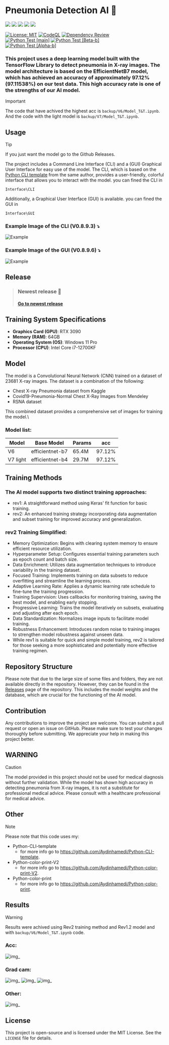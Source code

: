 # Pneumonia Detection AI 🤖

<img src="https://img.shields.io/badge/Python-FFD43B?style=for-the-badge&logo=python&logoColor=blue"/> <img src="https://img.shields.io/badge/Jupyter-F37626.svg?&style=for-the-badge&logo=Jupyter&logoColor=white"/> <img src="https://img.shields.io/badge/TensorFlow-FF6F00?style=for-the-badge&logo=tensorflow&logoColor=white"/> <img src="https://img.shields.io/badge/Keras-FF0000?style=for-the-badge&logo=keras&logoColor=white"/> <img src="https://img.shields.io/badge/OpenCV-27338e?style=for-the-badge&logo=OpenCV&logoColor=white"/>


[![License: MIT](https://img.shields.io/badge/License-MIT-yellow.svg)](https://opensource.org/licenses/MIT)
[![CodeQL](https://github.com/Aydinhamedi/Pneumonia-Detection-Ai/actions/workflows/codeql.yml/badge.svg?branch=main)](https://github.com/Aydinhamedi/Pneumonia-Detection-Ai/actions/workflows/codeql.yml)
[![Dependency Review](https://github.com/Aydinhamedi/Pneumonia-Detection-Ai/actions/workflows/dependency-review.yml/badge.svg)](https://github.com/Aydinhamedi/Pneumonia-Detection-Ai/actions/workflows/dependency-review.yml)\
[![Python Test [main]](https://github.com/Aydinhamedi/Pneumonia-Detection-Ai/actions/workflows/python-app.yml/badge.svg?branch=main)](https://github.com/Aydinhamedi/Pneumonia-Detection-Ai/actions/workflows/python-app.yml)
[![Python Test [Beta-b]](https://github.com/Aydinhamedi/Pneumonia-Detection-Ai/actions/workflows/python-app_Beta-b.yml/badge.svg?branch=Beta-b)](https://github.com/Aydinhamedi/Pneumonia-Detection-Ai/actions/workflows/python-app_Beta-b.yml)\
[![Python Test [Alpha-b]](https://github.com/Aydinhamedi/Pneumonia-Detection-Ai/actions/workflows/python-app_Alpha-b.yml/badge.svg?branch=Alpha-b)](https://github.com/Aydinhamedi/Pneumonia-Detection-Ai/actions/workflows/python-app_Alpha-b.yml)

### This project uses a deep learning model built with the TensorFlow Library to detect pneumonia in X-ray images. The model architecture is based on the EfficientNetB7 model, which has achieved an accuracy of approximately 97.12% (97.11538%) on our test data. This high accuracy rate is one of the strengths of our AI model.
> [!IMPORTANT]
> The code that have achived the highest acc is `backup/V6/Model_T&T.ipynb`.\
> And the code with the light model is `backup/V7/Model_T&T.ipynb`.

## Usage
> [!TIP]
> If you just want the model go to the Github Releases.

The project includes a Command Line Interface (CLI) and a (GUI) Graphical User Interface for easy use of the model. The CLI, which is based on the [Python CLI template](https://github.com/Aydinhamedi/Python-CLI-template) from the same author, provides a user-friendly, colorful interface that allows you to interact with the model. you can fined the CLI in 

```
Interface\CLI
```
Additionally, a Graphical User Interface (GUI) is available. you can fined the GUI in
```
Interface\GUI
```
### Example Image of the CLI (V0.8.9.3) ⤵
![Example](doc/Other/CLI_V0.8.9.3.png)  
### Example Image of the GUI (V0.8.9.6) ⤵
![Example](doc/Other/GUI_V0.8.9.6.png)  
## Release
> ### Newest release 📃
> #### [Go to newest release](https://github.com/Aydinhamedi/Pneumonia-Detection-Ai/releases/latest)

## Training System Specifications

- **Graphics Card (GPU)**: RTX 3090
- **Memory (RAM)**: 64GB
- **Operating System (OS)**: Windows 11 Pro
- **Processor (CPU)**: Intel Core i7-12700KF

## Model

The model is a Convolutional Neural Network (CNN) trained on a dataset of 23681 X-ray images. The dataset is a combination of the following:

- Chest X-ray Pneumonia dataset from Kaggle
- Covid19-Pneumonia-Normal Chest X-Ray Images from Mendeley
- RSNA dataset

This combined dataset provides a comprehensive set of images for training the model.\

### Model list:
| Model    | Base Model      | Params | acc    |
|----------|-----------------|--------|--------|
| V6       | efficientnet-b7 | 65.4M  | 97.12% |
| V7 light | efficientnet-b4 | 29.7M  | 97.12% |

## Training Methods
### The AI model supports two distinct training approaches:

- rev1: A straightforward method using Keras' fit function for basic training.
- rev2: An enhanced training strategy incorporating data augmentation and subset training for improved accuracy and generalization.
### rev2 Training Simplified:
- Memory Optimization: Begins with clearing system memory to ensure efficient resource utilization.
- Hyperparameter Setup: Configures essential training parameters such as epoch count and batch size.
- Data Enrichment: Utilizes data augmentation techniques to introduce variability in the training dataset.
- Focused Training: Implements training on data subsets to reduce overfitting and streamline the learning process.
- Adaptive Learning Rate: Applies a dynamic learning rate schedule to fine-tune the training progression.
- Training Supervision: Uses callbacks for monitoring training, saving the best model, and enabling early stopping.
- Progressive Learning: Trains the model iteratively on subsets, evaluating and adjusting after each epoch.
- Data Standardization: Normalizes image inputs to facilitate model training.
- Robustness Enhancement: Introduces random noise to training images to strengthen model robustness against unseen data.
- While rev1 is suitable for quick and simple model training, rev2 is tailored for those seeking a more sophisticated and potentially more effective training regimen.

## Repository Structure

Please note that due to the large size of some files and folders, they are not available directly in the repository. However, they can be found in the [Releases](https://github.com/Aydinhamedi/Pneumonia-Detection-Ai/releases) page of the repository. This includes the model weights and the database, which are crucial for the functioning of the AI model.

## Contribution

Any contributions to improve the project are welcome. You can submit a pull request or open an issue on GitHub. Please make sure to test your changes thoroughly before submitting. We appreciate your help in making this project better.

## WARNING
> [!CAUTION]
The model provided in this project should not be used for medical diagnosis without further validation. While the model has shown high accuracy in detecting pneumonia from X-ray images, it is not a substitute for professional medical advice. Please consult with a healthcare professional for medical advice.


## Other
> [!NOTE]
> Please note that this code uses my:
> - Python-CLI-template
>   - for more info go to https://github.com/Aydinhamedi/Python-CLI-template.
> - Python-color-print-V2
>   - for more info go to https://github.com/Aydinhamedi/Python-color-print-V2.
> - Python-color-print
>   - for more info go to https://github.com/Aydinhamedi/Python-color-print.

## Results

> [!WARNING]
> Results were achived using Rev2 training method and Rev1.2 model and
> with `backup/V6/Model_T&T.ipynb` code.
<!-- #### N/A --> 
### Acc:
![img_](doc/V6/D1.png)
### Grad cam:
![img_](doc/V6+/D1.png)
![img_](doc/V6+/D2.png)
![img_](doc/V6+/D3.png)
### Other:
![img_](doc/V6/D4.png)
<!--
![img_](doc/V6/D5.png)
![img_](doc/V6/D6.png)
![img_](doc/V6/D7.png)
![img_](doc/V6/D8.png)
![img_](doc/V6/D9.png)
--> 
<!--
![img3](doc/Screenshot.png)  
-->


## License

This project is open-source and is licensed under the MIT License. See the `LICENSE` file for details.
